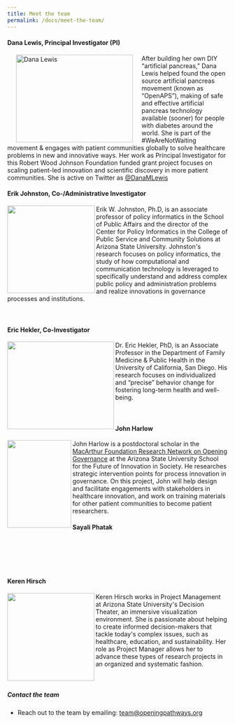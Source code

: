 ```yaml
---
title: Meet the team
permalink: /docs/meet-the-team/
---
```


#### Dana Lewis, Principal Investigator (PI)

<img src="{{site.baseurl}}/img/Dana_Lewis_tulips.JPG" width="267" height="200" align="left" hspace="20" alt="Dana Lewis">
After building her own DIY “artificial pancreas,” Dana Lewis helped found the open source artificial pancreas movement (known as “OpenAPS”), making of safe and effective artificial pancreas technology available (sooner) for people with diabetes around the world. She is part of the #WeAreNotWaiting movement & engages with patient communities globally to solve healthcare problems in new and innovative ways. Her work as Principal Investigator for this Robert Wood Johnson Foundation funded grant project focuses on scaling patient-led innovation and scientific discovery in more patient communities. She is active on Twitter as <a href="http://twitter.com/danamlewis">@DanaMLewis</a>

#### Erik Johnston, Co-/Administrative Investigator

<img src="{{site.baseurl}}/img/ejohnston.jpg" width="200" height="200" align="left" /> 

Erik W. Johnston, Ph.D, is an associate professor of policy informatics in the School of Public Affairs and the director of the Center for Policy Informatics in the College of Public Service and Community Solutions at Arizona State University. Johnston's research focuses on policy informatics, the study of how computational and communication technology is leveraged to specifically understand and address complex public policy and administration problems and realize innovations in governance processes and institutions.
<br>
<br>
<br>

#### Eric Hekler, Co-Investigator

<img src="{{site.baseurl}}/img/ehekler.png" width="244" height="200" align="left" /> 
Dr. Eric Hekler, PhD, is an Associate Professor in the Department of Family Medicine & Public Health in the University of California, San Diego. His research focuses on individualized and “precise” behavior change for fostering long-term health and well-being.

<br>
<br>
<br>


#### John Harlow

<img src="{{site.baseurl}}/img/JH_Headshot.jpg" width="146" height="200" align="left" /> 
John Harlow is a postdoctoral scholar in the <a href="http://opening-governance.org">MacArthur Foundation Research Network on Opening Governance</a> at the Arizona State University School for the Future of Innovation in Society. He researches strategic intervention points for process innovation in governance. On this project, John will help design and facilitate engagements with stakeholders in healthcare innovation, and work on training materials for other patient communities to become patient researchers.

#### Sayali Phatak




<br>
<br>
<br>
<br>

#### Keren Hirsch

<img src="{{site.baseurl}}/img/kbhirsch.png" width="199" height="200" align="left" /> 
Keren Hirsch works in Project Management at Arizona State University's Decision Theater, an immersive visualization environment. She is passionate about helping to create informed decision-makers that tackle today's complex issues, such as healthcare, education, and sustainability. Her role as Project Manager allows her to advance these types of research projects in an organized and systematic fashion.

<br>
<br>
<br>

##### Contact the team

* Reach out to the team by emailing: team@openingpathways.org
